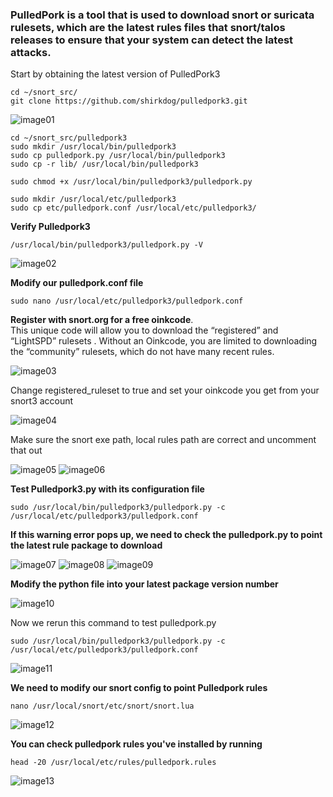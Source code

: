 ### PulledPork is a tool that is used to download snort or suricata rulesets, which are the latest rules files that snort/talos releases to ensure that your system can detect the latest attacks.

Start by obtaining the latest version of PulledPork3

```
cd ~/snort_src/ 
git clone https://github.com/shirkdog/pulledpork3.git
```
![image01](https://github.com/user-attachments/assets/3ec7bad6-c9f5-4caa-b43b-3e60c45e82e8)

```
cd ~/snort_src/pulledpork3 
sudo mkdir /usr/local/bin/pulledpork3 
sudo cp pulledpork.py /usr/local/bin/pulledpork3 
sudo cp -r lib/ /usr/local/bin/pulledpork3

sudo chmod +x /usr/local/bin/pulledpork3/pulledpork.py 

sudo mkdir /usr/local/etc/pulledpork3 
sudo cp etc/pulledpork.conf /usr/local/etc/pulledpork3/
```
**Verify Pulledpork3**
```
/usr/local/bin/pulledpork3/pulledpork.py -V
```
![image02](https://github.com/user-attachments/assets/f6348913-40c7-4ee3-a8bf-cb2c6f9f645d)

**Modify our pulledpork.conf file**
```
sudo nano /usr/local/etc/pulledpork3/pulledpork.conf
```

**Register with snort.org for a free oinkcode**. </br>
This unique code will allow you to download the “registered” and “LightSPD” rulesets . Without an Oinkcode, you are limited to downloading the “community” rulesets, which do not have many recent rules.

![image03](https://github.com/user-attachments/assets/4306deba-a7e1-42d9-a773-23a6ec22cc08)


Change registered_ruleset to true and set your oinkcode you get from your snort3 account

![image04](https://github.com/user-attachments/assets/5d0127ea-6936-4aa9-8d97-69d1d2cfa5e8)

Make sure the snort exe path, local rules path are correct and uncomment that out

![image05](https://github.com/user-attachments/assets/5c0152cf-f25b-4bcd-9a97-04390ff0181a)
![image06](https://github.com/user-attachments/assets/d8a8d39b-8247-4cb8-977c-9965e9d53c0b)

**Test Pulledpork3.py with its configuration file**

```
sudo /usr/local/bin/pulledpork3/pulledpork.py -c /usr/local/etc/pulledpork3/pulledpork.conf
```

**If this warning error pops up, we need to check the pulledpork.py to point the latest rule package to download**

![image07](https://github.com/user-attachments/assets/0e0f6909-d492-4cd8-af84-c64d242e424b)
![image08](https://github.com/user-attachments/assets/9f8f46ca-9acb-4cf2-9bb1-300f229366a2)
![image09](https://github.com/user-attachments/assets/38c75142-09f0-4eed-9381-701fce8cbeb9)


**Modify the python file <VERSION> into your latest package version number**

![image10](https://github.com/user-attachments/assets/b1854813-ab8b-43ef-8a2e-7381bffdaddb)


Now we rerun this command to test pulledpork.py

```
sudo /usr/local/bin/pulledpork3/pulledpork.py -c /usr/local/etc/pulledpork3/pulledpork.conf
```
![image11](https://github.com/user-attachments/assets/50e67d23-19b0-4cd9-89e9-3e323ba63987)


**We need to modify our snort config to point Pulledpork rules**

```
nano /usr/local/snort/etc/snort/snort.lua
```
![image12](https://github.com/user-attachments/assets/2c3ca882-5181-499b-8257-b60e93ff8a26)

**You can check pulledpork rules you've installed by running**
```
head -20 /usr/local/etc/rules/pulledpork.rules
```
![image13](https://github.com/user-attachments/assets/bdccb4f2-1705-415b-bc82-3fd9557a0559)

